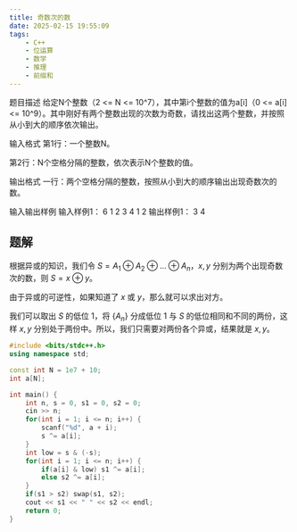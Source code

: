 ```yaml
---
title: 奇数次的数
date: 2025-02-15 19:55:09
tags:
    - C++
    - 位运算
    - 数学
    - 推理
    - 前缀和
---
```


题目描述
给定N个整数（2 <= N <= 10^7），其中第i个整数的值为a[i]（0 <= a[i] <= 10^9）。其中刚好有两个整数出现的次数为奇数，请找出这两个整数，并按照从小到大的顺序依次输出。

输入格式
第1行：一个整数N。

第2行：N个空格分隔的整数，依次表示N个整数的值。

输出格式
一行：两个空格分隔的整数，按照从小到大的顺序输出出现奇数次的数。

输入输出样例
输入样例1：
6
1 2 3 4 1 2
输出样例1：
3 4

## 题解

根据异或的知识，我们令 $S=A_1 \oplus A_2 \oplus \dots \oplus A_n$，$x,y$ 分别为两个出现奇数次的数，则 $S=x \oplus y$。

由于异或的可逆性，如果知道了 $x$ 或 $y$，那么就可以求出对方。

我们可以取出 $S$ 的低位 $1$，将 $\{A_n\}$ 分成低位 $1$ 与 $S$ 的低位相同和不同的两份，这样 $x,y$ 分别处于两份中。所以，我们只需要对两份各个异或，结果就是 $x,y$。

```c++
#include <bits/stdc++.h>
using namespace std;

const int N = 1e7 + 10;
int a[N];

int main() {
    int n, s = 0, s1 = 0, s2 = 0;
    cin >> n;
    for(int i = 1; i <= n; i++) {
        scanf("%d", a + i);
        s ^= a[i];
    } 
    int low = s & (-s);
    for(int i = 1; i <= n; i++) {
        if(a[i] & low) s1 ^= a[i];
        else s2 ^= a[i];
    } 
    if(s1 > s2) swap(s1, s2);
    cout << s1 << " " << s2 << endl;
    return 0;
}
```

